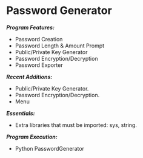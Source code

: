 # Password Generator

***Program Features:***
- Password Creation
- Password Length & Amount Prompt
- Public/Private Key Generator
- Password Encryption/Decryption
- Password Exporter 

***Recent Additions:***

- Public/Private Key Generator.
- Password Encryption/Decryption.
- Menu

***Essentials:***
- Extra libraries that must be imported: sys, string.

***Program Execution:***
- Python PasswordGenerator




